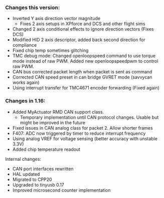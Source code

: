 ### Changes this version:
- Inverted Y axis direction vector magnitude
  - Fixes 2 axis setups in XPforce and DCS and other flight sims
- Changed 2 axis conditional effects to ignore direction vectors (Fixes DCS)
- Modified HID 2 axis descriptor, added back second direction for compliance
- Fixed chip temp sometimes glitching
- TMC debug mode: Changed openloopspeed command to use torque mode instead of raw PWM. Added new openloopspeedpwm to control raw PWM.
- CAN bus corrected packet length when packet is sent as command
- Corrected CAN speed preset in can bridge GVRET mode (savvycan works again)
- Using interrupt transfer for TMC4671 encoder forwarding (Fixed again)


### Changes in 1.16:
- Added MyActuator RMD CAN support class.
  - Temporary implementation until CAN protocol changes. Usable but might be improved in the future
- Fixed issues in CAN analog class for packet 2. Allow shorter frames
- F407: ADC now triggered by timer to reduce interrupt frequency
- Using analog VREF for voltage sensing (better accuracy with unstable 3.3V)
- Added chip temperature readout

Internal changes:
- CAN port interfaces rewritten
- HAL updated
- Migrated to CPP20
- Upgraded to tinyusb 0.17
- Improved microsecond counter implementation